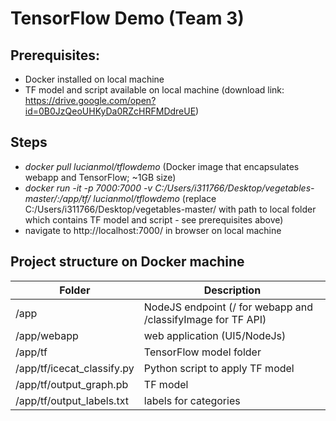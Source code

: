 # TensorFlow Demo (Team 3)

## Prerequisites:
* Docker installed on local machine
* TF model and script available on local machine (download link: https://drive.google.com/open?id=0B0JzQeoUHKyDa0RZcHRFMDdreUE)

## Steps
* _docker pull lucianmol/tflowdemo_ (Docker image that encapsulates webapp and TensorFlow; ~1GB size)
* _docker run -it -p 7000:7000 -v C:/Users/i311766/Desktop/vegetables-master/:/app/tf/ lucianmol/tflowdemo_ (replace C:/Users/i311766/Desktop/vegetables-master/ with path to local folder which contains TF model and script - see prerequisites above)
* navigate to http://localhost:7000/ in browser on local machine

## Project structure on Docker machine
Folder  | Description
------- | -------
/app    | NodeJS endpoint (/ for webapp and /classifyImage for TF API)<br>
/app/webapp | web application (UI5/NodeJs)<br>
/app/tf | TensorFlow model folder<br>
/app/tf/icecat_classify.py | Python script to apply TF model<br>
/app/tf/output_graph.pb | TF model<br>
/app/tf/output_labels.txt | labels for categories<br>
